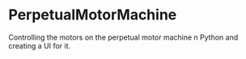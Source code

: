 # PerpetualMotorMachine
Controlling the motors on the perpetual motor machine n Python and creating a UI for it.
